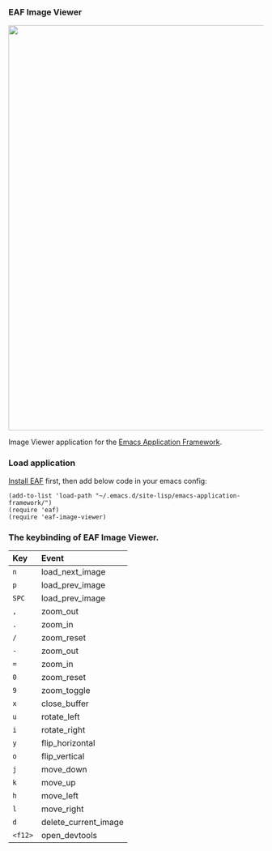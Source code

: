 ### EAF Image Viewer
<p align="center">
  <img width="800" src="./screenshot.png">
</p>

Image Viewer application for the [Emacs Application Framework](https://github.com/emacs-eaf/emacs-application-framework).

### Load application
[Install EAF](https://github.com/emacs-eaf/emacs-application-framework#install) first, then add below code in your emacs config:

```Elisp
(add-to-list 'load-path "~/.emacs.d/site-lisp/emacs-application-framework/")
(require 'eaf)
(require 'eaf-image-viewer)
```

### The keybinding of EAF Image Viewer.

| Key   | Event   |
| :---- | :------ |
| `n` | load_next_image |
| `p` | load_prev_image |
| `SPC` | load_prev_image |
| `,` | zoom_out |
| `.` | zoom_in |
| `/` | zoom_reset |
| `-` | zoom_out |
| `=` | zoom_in |
| `0` | zoom_reset |
| `9` | zoom_toggle |
| `x` | close_buffer |
| `u` | rotate_left |
| `i` | rotate_right |
| `y` | flip_horizontal |
| `o` | flip_vertical |
| `j` | move_down |
| `k` | move_up |
| `h` | move_left |
| `l` | move_right |
| `d` | delete_current_image |
| `<f12>` | open_devtools |

